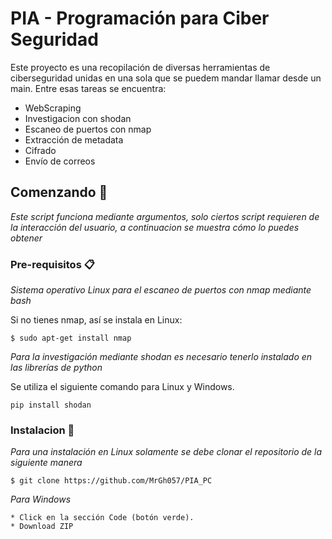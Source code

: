 # PIA - Programación para Ciber Seguridad 

Este proyecto es una recopilación de diversas herramientas de ciberseguridad unidas en una sola que se puedem mandar llamar desde un main. Entre esas tareas se encuentra:
* WebScraping
* Investigacion con shodan 
* Escaneo de puertos con nmap
* Extracción de metadata
* Cifrado
* Envío de correos

## Comenzando 🚀
_Este script funciona mediante argumentos, solo ciertos script requieren de la interacción del usuario, a continuacion se muestra cómo lo puedes obtener_

### Pre-requisitos 📋
_Sistema operativo Linux para el escaneo de puertos con nmap mediante bash_

Si no tienes nmap, así se instala en Linux:

```
$ sudo apt-get install nmap
```
_Para la investigación mediante shodan es necesario tenerlo instalado en las librerías de python_

Se utiliza el siguiente comando para Linux y Windows.
```
pip install shodan
```


### Instalacion 🔧
_Para una instalación en Linux solamente se debe clonar el repositorio de la siguiente manera_
```
$ git clone https://github.com/MrGh057/PIA_PC
```

_Para Windows_
```
* Click en la sección Code (botón verde).
* Download ZIP
```
